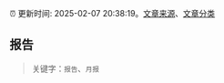 :alarm_clock: 更新时间: 2025-02-07 20:38:19。[文章来源](/README.md)、[文章分类](/TAGS.md)

## 报告


> 关键字：`报告`、`月报`



